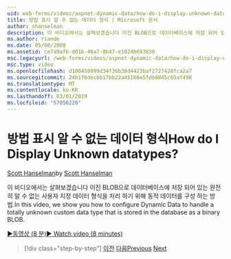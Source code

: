 ```yaml
---
uid: web-forms/videos/aspnet-dynamic-data/how-do-i-display-unknown-datatypes
title: 방법 표시 알 수 없는 데이터 형식 | Microsoft 문서
author: shanselman
description: 이 비디오에서는 살펴보겠습니다 이진 BLOB으로 데이터베이스에 저장 되어 있는 완전히 알 수 없는 사용자 지정 데이터 형식을 처리 하기 위해 동적 데이터를 구성 하는 방법.
ms.author: riande
ms.date: 05/08/2008
ms.assetid: ce7a9af6-d01b-46a7-8b47-e1024b693830
msc.legacyurl: /web-forms/videos/aspnet-dynamic-data/how-do-i-display-unknown-datatypes
msc.type: video
ms.openlocfilehash: d100450999d34f36b38d4423baf2727428fca2a7
ms.sourcegitcommit: 24b1f6decbb17bb22a45166e5fdb0845c65af498
ms.translationtype: MT
ms.contentlocale: ko-KR
ms.lasthandoff: 03/01/2019
ms.locfileid: "57056220"
---
```

<a name="how-do-i-display-unknown-datatypes"></a><span data-ttu-id="aa102-104">방법 표시 알 수 없는 데이터 형식</span><span class="sxs-lookup"><span data-stu-id="aa102-104">How do I Display Unknown datatypes?</span></span>
====================
<span data-ttu-id="aa102-105">[Scott Hanselman](https://github.com/shanselman)</span><span class="sxs-lookup"><span data-stu-id="aa102-105">by [Scott Hanselman](https://github.com/shanselman)</span></span>

<span data-ttu-id="aa102-106">이 비디오에서는 살펴보겠습니다 이진 BLOB으로 데이터베이스에 저장 되어 있는 완전히 알 수 없는 사용자 지정 데이터 형식을 처리 하기 위해 동적 데이터를 구성 하는 방법.</span><span class="sxs-lookup"><span data-stu-id="aa102-106">In this video, we show you how to configure Dynamic Data to handle a totally unknown custom data type that is stored in the database as a binary BLOB.</span></span>

[<span data-ttu-id="aa102-107">&#9654;동영상 (8 분)</span><span class="sxs-lookup"><span data-stu-id="aa102-107">&#9654; Watch video (8 minutes)</span></span>](https://channel9.msdn.com/Blogs/ASP-NET-Site-Videos/how-do-i-display-unknown-datatypes)

> [!div class="step-by-step"]
> <span data-ttu-id="aa102-108">[이전](how-do-i-make-custom-pages.md)
> [다음](how-do-i-use-a-dynamiccontrol-in-listview-and-detailsview-controls.md)</span><span class="sxs-lookup"><span data-stu-id="aa102-108">[Previous](how-do-i-make-custom-pages.md)
[Next](how-do-i-use-a-dynamiccontrol-in-listview-and-detailsview-controls.md)</span></span>
